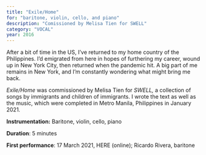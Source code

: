 ```yaml
---
title: "Exile/Home"
for: "baritone, violin, cello, and piano"
description: "Comissioned by Melisa Tien for SWELL"
category: "VOCAL"
year: 2016
---
```


After a bit of time in the US, I’ve returned to my home country of the Philippines. I’d emigrated from here in hopes of furthering my career, wound up in New York City, then returned when the pandemic hit. A big part of me remains in New York, and I’m constantly wondering what might bring me back.

_Exile/Home_ was commissioned by Melisa Tien for _SWELL,_ a collection of songs by immigrants and children of immigrants. I wrote the text as well as the music, which were completed in Metro Manila, Philippines in January 2021.

**Instrumentation:** Baritone, violin, cello, piano

**Duration**: 5 minutes

**First performance**: 17 March 2021, HERE (online); Ricardo Rivera, baritone